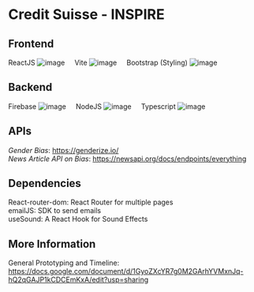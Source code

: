# Credit Suisse - INSPIRE

## Frontend
ReactJS ![image](https://skillicons.dev/icons?i=react&perline=3) &nbsp; &nbsp;
Vite ![image](https://skillicons.dev/icons?i=vite&perline=3) &nbsp; &nbsp;
Bootstrap (Styling) ![image](https://skillicons.dev/icons?i=bootstrap&perline=3) &nbsp; &nbsp;

## Backend 
Firebase ![image](https://skillicons.dev/icons?i=firebase&perline=3) &nbsp; &nbsp;
NodeJS ![image](https://skillicons.dev/icons?i=nodejs&perline=3) &nbsp; &nbsp;
Typescript ![image](https://skillicons.dev/icons?i=typescript&perline=3) &nbsp; &nbsp;

## APIs
*Gender Bias*: https://genderize.io/ <br/>
*News Article API on Bias*: https://newsapi.org/docs/endpoints/everything

## Dependencies
React-router-dom: React Router for multiple pages<br/>
emailJS: SDK to send emails<br/>
useSound: A React Hook for Sound Effects

## More Information 
General Prototyping and Timeline:<br/>
https://docs.google.com/document/d/1GyoZXcYR7g0M2GArhYVMxnJq-hQ2qGAJP1kCDCEmKxA/edit?usp=sharing

